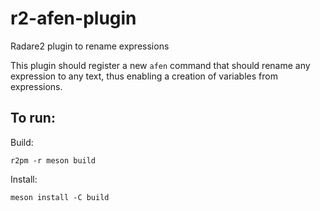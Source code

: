 # r2-afen-plugin

Radare2 plugin to rename expressions

This plugin should register a new `afen` command that should rename any expression
to any text, thus enabling a creation of variables from expressions.

## To run:

Build:

    r2pm -r meson build

Install:

    meson install -C build

